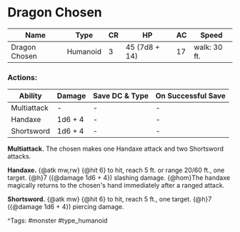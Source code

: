 # Dragon Chosen

| Name | Type | CR | HP | AC | Speed |
|------|------|----|----|----|-------|
| Dragon Chosen | Humanoid | 3 | 45 (7d8 + 14) | 17 | walk: 30 ft. |

### Actions:

| Ability | Damage | Save DC & Type | On Successful Save |
|---------|--------|----------------|--------------------|
| Multiattack | - | - | - |
| Handaxe | 1d6 + 4 | - | - |
| Shortsword | 1d6 + 4 | - | - |


**Multiattack.** The chosen makes one Handaxe attack and two Shortsword attacks.

**Handaxe.** {@atk mw,rw} {@hit 6} to hit, reach 5 ft. or range 20/60 ft., one target. {@h}7 ({@damage 1d6 + 4}) slashing damage. {@hom}The handaxe magically returns to the chosen's hand immediately after a ranged attack.

**Shortsword.** {@atk mw} {@hit 6} to hit, reach 5 ft., one target. {@h}7 ({@damage 1d6 + 4}) piercing damage.

^Tags: #monster #type_humanoid